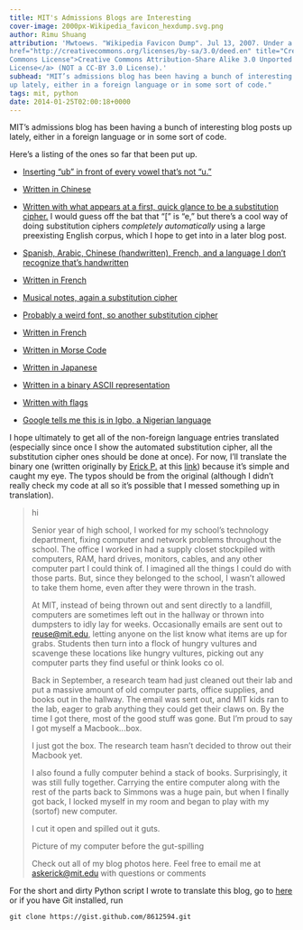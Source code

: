 ```yaml
---
title: MIT's Admissions Blogs are Interesting
cover-image: 2000px-Wikipedia_favicon_hexdump.svg.png
author: Rimu Shuang
attribution: 'Mwtoews. "Wikipedia Favicon Dump". Jul 13, 2007. Under a <a
href="http://creativecommons.org/licenses/by-sa/3.0/deed.en" title="Creative
Commons License">Creative Commons Attribution-Share Alike 3.0 Unported
License</a> (NOT a CC-BY 3.0 License).'
subhead: "MIT’s admissions blog has been having a bunch of interesting blog posts
up lately, either in a foreign language or in some sort of code."
tags: mit, python
date: 2014-01-25T02:00:18+0000
---
```


MIT’s admissions blog has been having a bunch of interesting blog posts
up lately, either in a foreign language or in some sort of code.

Here’s a listing of the ones so far that been put up.

-   [Inserting “ub” in front of every vowel that’s not
    “u.”](http://mitadmissions.org/blogs/entry/a-quick-hello)

-   [Written in
    Chinese](http://mitadmissions.org/blogs/entry/new-york-and-me)

-   [Written with what appears at a first, quick glance to be a
    substitution cipher.](http://mitadmissions.org/blogs/entry/v9w) I
    would guess off the bat that “[” is “e,” but there’s a cool way of
    doing substitution ciphers *completely automatically* using a large
    preexisting English corpus, which I hope to get into in a later blog
    post.

-   [Spanish, Arabic, Chinese (handwritten), French, and a language I
    don’t recognize that’s
    handwritten](http://mitadmissions.org/blogs/entry/hola.-no-hablo-espanol)

-   [Written in
    French](http://mitadmissions.org/blogs/entry/est-ce-que-je-suis-pret-peut-etre)

-   [Musical notes, again a substitution
    cipher](http://mitadmissions.org/blogs/entry/an-ode)

-   [Probably a weird font, so another substitution
    cipher](http://mitadmissions.org/blogs/entry/whoa)

-   [Written in
    French](http://mitadmissions.org/blogs/entry/une-experimentation-de-lindependance-partie-la-troisieme)

-   [Written in Morse
    Code](http://mitadmissions.org/blogs/entry/une-experimentation-de-lindependance-partie-la-troisieme)

-   [Written in
    Japanese](http://mitadmissions.org/blogs/entry/lets-cook)

-   [Written in a binary ASCII
    representation](http://mitadmissions.org/blogs/entry/lets-cook)

-   [Written with flags](http://mitadmissions.org/blogs/entry/lets-cook)

-   [Google tells me this is in Igbo, a Nigerian
    language](http://mitadmissions.org/blogs/entry/o-bu-nkita-nime-ulo-akukwo)

I hope ultimately to get all of the non-foreign language entries
translated (especially since once I show the automated substitution
cipher, all the substitution cipher ones should be done at once). For
now, I’ll translate the binary one (written originally by [Erick
P.](http://mitadmissions.org/blogs/author/erick/archives) at this
[link](http://mitadmissions.org/blogs/entry/zero-zero-one-one-one-one-one-one))
because it’s simple and caught my eye. The typos should be from the
original (although I didn’t really check my code at all so it’s possible
that I messed something up in translation).

> hi
>
> Senior year of high school, I worked for my school’s technology
> department, fixing computer and network problems throughout the
> school. The office I worked in had a supply closet stockpiled with
> computers, RAM, hard drives, monitors, cables, and any other computer
> part I could think of. I imagined all the things I could do with those
> parts. But, since they belonged to the school, I wasn’t allowed to
> take them home, even after they were thrown in the trash.
>
> At MIT, instead of being thrown out and sent directly to a landfill,
> computers are sometimes left out in the hallway or thrown into
> dumpsters to idly lay for weeks. Occasionally emails are sent out to
> reuse@mit.edu, letting anyone on the list know what items are up for
> grabs. Students then turn into a flock of hungry vultures and scavenge
> these locations like hungry vultures, picking out any computer parts
> they find useful or think looks co ol.
>
> Back in September, a research team had just cleaned out their lab and
> put a massive amount of old computer parts, office supplies, and books
> out in the hallway. The email was sent out, and MIT kids ran to the
> lab, eager to grab anything they could get their claws on. By the time
> I got there, most of the good stuff was gone. But I’m proud to say I
> got myself a Macbook...box.
>
> I just got the box. The research team hasn’t decided to throw out
> their Macbook yet.
>
> I also found a fully computer behind a stack of books. Surprisingly,
> it was still fully together. Carrying the entire computer along with
> the rest of the parts back to Simmons was a huge pain, but when I
> finally got back, I locked myself in my room and began to play with my
> (sortof) new computer.
>
> I cut it open and spilled out it guts.
>
> Picture of my computer before the gut-spilling
>
> Check out all of my blog photos here. Feel free to email me at
> askerick@mit.edu with questions or comments

For the short and dirty Python script I wrote to translate this blog, go
to [here](https://gist.github.com/changlinli/8612594) or if you
have Git installed, run

    git clone https://gist.github.com/8612594.git

